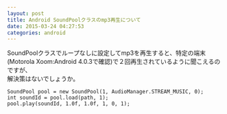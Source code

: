 ```yaml
---
layout: post
title: Android SoundPoolクラスのmp3再生について
date: 2015-03-24 04:27:53
categories: android
---
```

<!-- {% raw %} -->
<p>SoundPoolクラスでループなしに設定してmp3を再生すると、特定の端末(Motorola Xoom:Android 4.0.3で確認)で２回再生されているように聞こえるのですが、<br>
解決策はないでしょうか。</p>

<pre><code>SoundPool pool = new SoundPool(1, AudioManager.STREAM_MUSIC, 0);
int soundId = pool.load(path, 1);
pool.play(soundId, 1.0f, 1.0f, 1, 0, 1);
</code></pre>
<!-- {% endraw %} -->
